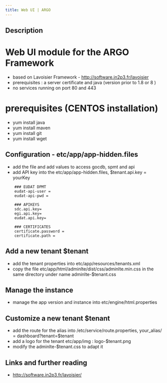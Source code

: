 ```yaml
---
title: Web UI | ARGO
---
```


## Description
# Web UI module for the ARGO Framework

* based on Lavoisier Framework - http://software.in2p3.fr/lavoisier
* prerequisites : a server certificate and java (version prior to 1.8 or 8 )
* no services running on port 80 and 443


# prerequisites (CENTOS installation)

* yum install java
* yum install maven
* yum install git
* yum install wget

## Configuration - etc/app/app-hidden.files
* add the file and add values to access gocdb, spmt and api
* add API key into the etc/app/app-hidden.files, $tenant.api.key = yourKey

```
    ### EUDAT DPMT
    eudat-api-user =
    eudat-api-pwd =

    ### APIKEYS
    sdc.api.key=
    egi.api.key=
    eudat.api.key=

    ### CERTIFICATES
    certificate.password =
    certificate.path =
```


## Add a new tenant $tenant

* add the tenant properties into etc/app/resources/tenants.xml
* copy the file etc/app/html/adminlte/dist/css/adminlte.min.css in the same directory under name adminlte-$tenant.css


## Manage the instance

* manage the app version and instance into etc/engine/html.properties

## Customize a new tenant $tenant

* add the route for the alias into /etc/service/route.properties, your_alias/ = dashboard?tenant=$tenant
* add a logo for the tenant etc/app/img : logo-$tenant.png
* modify the adminlte-$tenant.css to adapt it



## Links and further reading

* http://software.in2p3.fr/lavoisier/


